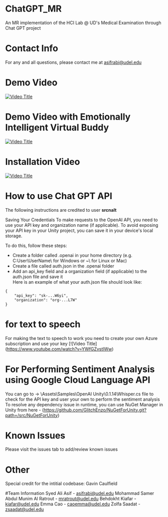 # ChatGPT_MR  
An MR implementation of the HCI Lab @ UD's Medical Examination through Chat GPT project

# Contact Info
For any and all questions, please contact me at asifrabi@udel.edu

# Demo Video
[![Video Title](https://img.youtube.com/vi/saMoOezbxRw/0.jpg)](https://www.youtube.com/watch?v=saMoOezbxRw)

# Demo Video with Emotionally Intelligent Virtual Buddy
[![Video Title](https://img.youtube.com/vi/_-bvOt2c2CA/0.jpg)](https://www.youtube.com/watch?v=_-bvOt2c2CA)

# Installation Video
[![Video Title](https://img.youtube.com/vi/CR11_s1qHyg/0.jpg)](https://www.youtube.com/watch?v=CR11_s1qHyg)

# How to use Chat GPT API
The following instructions are credited to user **srcnalt**

Saving Your Credentials
To make requests to the OpenAI API, you need to use your API key and organization name (if applicable). To avoid exposing your API key in your Unity project, you can save it in your device's local storage.

To do this, follow these steps:

* Create a folder called .openai in your home directory (e.g. C:User\UserName\ for Windows or ~\ for Linux or Mac)
* Create a file called auth.json in the .openai folder
* Add an api_key field and a organization field (if applicable) to the auth.json file and save it  
Here is an example of what your auth.json file should look like:
```
{
    "api_key": "sk-...W6yi",
    "organization": "org-...L7W"
}
```

# for text to speech
For making the text to speech to work you need to create your own Azure subscription and use your key [![Video Title] (https://www.youtube.com/watch?v=YWfGZvstlWw)

# For Performing Sentiment Analysis using Google Cloud Language API
You can go to -> \Assets\Samples\OpenAI Unity\0.1.14\Whisper.cs file to check for the API key and user your own to perform the sentiment analysis
To resolve any dependency issue in runtime, you can use NuGet Manager in Unity from here - (https://github.com/GlitchEnzo/NuGetForUnity.git?path=/src/NuGetForUnity)

# Known Issues
Please visit the issues tab to add/review known issues

# Other
Special credit for the intitial codebase: Gavin Caulfield

#Team Information
Syed Ali Asif - asifrabi@udel.edu
Mohammad Samer Abdul Munim Al Ratrout - mratrout@udel.edu
Behdokht Kiafar - kiafar@udel.edu
Emma Cao - caoemma@udel.edu
Zolfa Saadat - zsaadat@udel.edu
